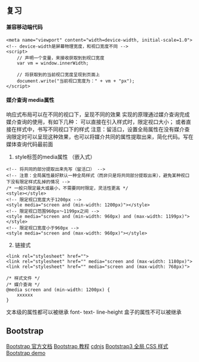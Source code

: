 ## 复习
#### 兼容移动端代码
```
<meta name="viewport" content="width=device-width, initial-scale=1.0">
<!-- device-width是屏幕物理宽度，和视口宽度不同 -->
<script>
    // 声明一个变量，来接收获取到到视口宽度
    var vm = window.innerWidth;

    // 将获取到的当前视口宽度呈现到页面上
    document.write("当前视口宽度为：" + vm + "px");
</script>
```

#### 媒介查询  media属性
响应式布局可以在不同的视口下，呈现不同的效果
实现的原理通过媒介查询完成
媒介查询的使用，有如下几种：
    可以直接在引入样式时，限定视口大小；
    或者直接在样式中，书写不同视口下的样式
注意：留活口，设置全局属性在没有媒介查询限定时可以呈现这种效果，也可以将媒介共同的属性提取出来，简化代码。写在媒体查询代码最前面

1. style标签的media属性 （嵌入式）
```
<!-- 将共同的部分提取出来先写（留活口） -->
<!-- 注意：全局属性最好默认一种全局样式（而非只是将共同部分提取出来），避免某种视口下没有限定样式乱掉的情况 -->
/* 一般只限定最大或最小，不需要同时限定，灵活性更高 */
<style></style>
<!-- 限定视口宽度大于1200px -->
<style media="screen and (min-width: 1200px)"></style>
<!-- 限定视口范围960px～1199px之间 -->
<style media="screen and (min-width: 960px) and (max-width: 1199px)"></style>
<!-- 限定视口宽度小于960px -->
<style media="screen and (max-width: 960px)"></style>
```
2. 链接式
```
<link rel="stylesheet" href="">
<link rel="stylesheet" href="" media="screen and (max-width: 1180px)">
<link rel="stylesheet" href="" media="screen and (max-width: 768px)">

/* 样式文件 */
/* 媒介查询 */
@media screen and (min-width: 1200px) {
    xxxxxx
}
```
文本级的属性都可以被继承
    font-
    text-
    line-height
盒子的属性不可以被继承

## Bootstrap
[Bootstrap 官方文档](https://www.bootcss.com/)
[Bootstrap 教程](https://www.runoob.com/bootstrap/bootstrap-tutorial.html)
[cdnjs](https://cdnjs.com/)
[Bootstrap3 全局 CSS 样式](https://v3.bootcss.com/css/#grid)
[Bootstrap demo](https://www.runoob.com/try/demo_source/bootstrap3-makewebsite.htm)
